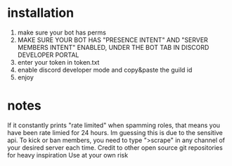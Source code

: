 # installation

1. make sure your bot has perms 
2. MAKE SURE YOUR BOT HAS "PRESENCE INTENT" AND "SERVER MEMBERS INTENT" ENABLED, UNDER THE BOT TAB IN DISCORD DEVELOPER PORTAL
3. enter your token in token.txt
4. enable discord developer mode and copy&paste the guild id
5. enjoy

# notes

If it constantly prints "rate limited" when spamming roles, that means you have been rate limied for 24 hours. Im guessing this is due to the sensitive api.
To kick or ban members, you need to type ">scrape" in any channel of your desired server each time.
Credit to other open source git repositories for heavy inspiration
Use at your own risk

